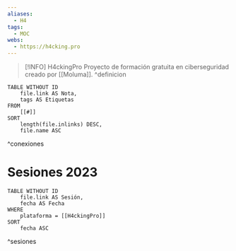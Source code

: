 ```yaml
---
aliases:
  - H4
tags:
  - MOC
webs:
  - https://h4cking.pro
---
```

> [!INFO] H4ckingPro
> Proyecto de formación gratuita en ciberseguridad creado por [[Moluma]].
^definicion

```dataview
TABLE WITHOUT ID
    file.link AS Nota,
    tags AS Etiquetas
FROM
    [[#]]
SORT
    length(file.inlinks) DESC,
    file.name ASC
```
^conexiones

# Sesiones 2023

```dataview
TABLE WITHOUT ID
    file.link AS Sesión,
    fecha AS Fecha
WHERE
    plataforma = [[H4ckingPro]]
SORT
    fecha ASC
```
^sesiones
